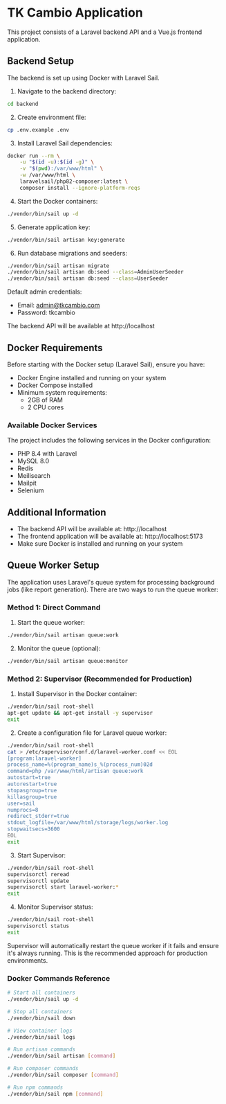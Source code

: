 # TK Cambio Application

This project consists of a Laravel backend API and a Vue.js frontend application.

## Backend Setup

The backend is set up using Docker with Laravel Sail.

1. Navigate to the backend directory:
```bash
cd backend
```

2. Create environment file:
```bash
cp .env.example .env
```

3. Install Laravel Sail dependencies:
```bash
docker run --rm \
    -u "$(id -u):$(id -g)" \
    -v "$(pwd):/var/www/html" \
    -w /var/www/html \
    laravelsail/php82-composer:latest \
    composer install --ignore-platform-reqs
```

4. Start the Docker containers:
```bash
./vendor/bin/sail up -d
```

5. Generate application key:
```bash
./vendor/bin/sail artisan key:generate
```

6. Run database migrations and seeders:
```bash
./vendor/bin/sail artisan migrate
./vendor/bin/sail artisan db:seed --class=AdminUserSeeder
./vendor/bin/sail artisan db:seed --class=UserSeeder
```

Default admin credentials:
- Email: admin@tkcambio.com
- Password: tkcambio

The backend API will be available at http://localhost

## Docker Requirements

Before starting with the Docker setup (Laravel Sail), ensure you have:

- Docker Engine installed and running on your system
- Docker Compose installed
- Minimum system requirements:
  - 2GB of RAM
  - 2 CPU cores

### Available Docker Services

The project includes the following services in the Docker configuration:

- PHP 8.4 with Laravel
- MySQL 8.0
- Redis
- Meilisearch
- Mailpit
- Selenium

## Additional Information

- The backend API will be available at: http://localhost
- The frontend application will be available at: http://localhost:5173
- Make sure Docker is installed and running on your system

## Queue Worker Setup

The application uses Laravel's queue system for processing background jobs (like report generation). There are two ways to run the queue worker:

### Method 1: Direct Command

1. Start the queue worker:
```bash
./vendor/bin/sail artisan queue:work
```

2. Monitor the queue (optional):
```bash
./vendor/bin/sail artisan queue:monitor
```

### Method 2: Supervisor (Recommended for Production)

1. Install Supervisor in the Docker container:
```bash
./vendor/bin/sail root-shell
apt-get update && apt-get install -y supervisor
exit
```

2. Create a configuration file for Laravel queue worker:
```bash
./vendor/bin/sail root-shell
cat > /etc/supervisor/conf.d/laravel-worker.conf << EOL
[program:laravel-worker]
process_name=%(program_name)s_%(process_num)02d
command=php /var/www/html/artisan queue:work
autostart=true
autorestart=true
stopasgroup=true
killasgroup=true
user=sail
numprocs=8
redirect_stderr=true
stdout_logfile=/var/www/html/storage/logs/worker.log
stopwaitsecs=3600
EOL
exit
```

3. Start Supervisor:
```bash
./vendor/bin/sail root-shell
supervisorctl reread
supervisorctl update
supervisorctl start laravel-worker:*
exit
```

4. Monitor Supervisor status:
```bash
./vendor/bin/sail root-shell
supervisorctl status
exit
```

Supervisor will automatically restart the queue worker if it fails and ensure it's always running. This is the recommended approach for production environments.

### Docker Commands Reference

```bash
# Start all containers
./vendor/bin/sail up -d

# Stop all containers
./vendor/bin/sail down

# View container logs
./vendor/bin/sail logs

# Run artisan commands
./vendor/bin/sail artisan [command]

# Run composer commands
./vendor/bin/sail composer [command]

# Run npm commands
./vendor/bin/sail npm [command]
```
